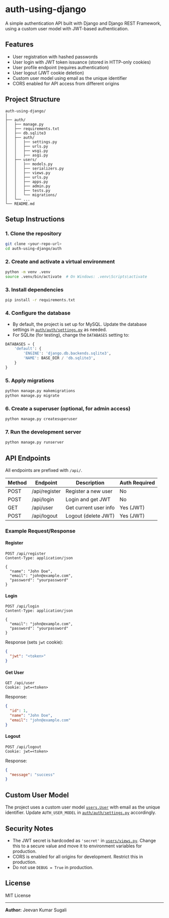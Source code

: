 # auth-using-django

A simple authentication API built with Django and Django REST Framework, using a custom user model with JWT-based authentication.

## Features

- User registration with hashed passwords
- User login with JWT token issuance (stored in HTTP-only cookies)
- User profile endpoint (requires authentication)
- User logout (JWT cookie deletion)
- Custom user model using email as the unique identifier
- CORS enabled for API access from different origins

## Project Structure

```
auth-using-django/
│
├── auth/
│   ├── manage.py
│   ├── requirements.txt
│   ├── db.sqlite3
│   ├── auth/
│   │   ├── settings.py
│   │   ├── urls.py
│   │   ├── wsgi.py
│   │   ├── asgi.py
│   ├── users/
│   │   ├── models.py
│   │   ├── serializers.py
│   │   ├── views.py
│   │   ├── urls.py
│   │   ├── apps.py
│   │   ├── admin.py
│   │   ├── tests.py
│   │   └── migrations/
│   └── ...
└── README.md
```

## Setup Instructions

### 1. Clone the repository

```sh
git clone <your-repo-url>
cd auth-using-django/auth
```

### 2. Create and activate a virtual environment

```sh
python -m venv .venv
source .venv/bin/activate  # On Windows: .venv\Scripts\activate
```

### 3. Install dependencies

```sh
pip install -r requirements.txt
```

### 4. Configure the database

- By default, the project is set up for MySQL. Update the database settings in [`auth/auth/settings.py`](auth/auth/settings.py) as needed.
- For SQLite (for testing), change the `DATABASES` setting to:

```python
DATABASES = {
    'default': {
        'ENGINE': 'django.db.backends.sqlite3',
        'NAME': BASE_DIR / 'db.sqlite3',
    }
}
```

### 5. Apply migrations

```sh
python manage.py makemigrations
python manage.py migrate
```

### 6. Create a superuser (optional, for admin access)

```sh
python manage.py createsuperuser
```

### 7. Run the development server

```sh
python manage.py runserver
```

## API Endpoints

All endpoints are prefixed with `/api/`.

| Method | Endpoint      | Description            | Auth Required |
|--------|--------------|------------------------|--------------|
| POST   | /api/register | Register a new user    | No           |
| POST   | /api/login    | Login and get JWT      | No           |
| GET    | /api/user     | Get current user info  | Yes (JWT)    |
| POST   | /api/logout   | Logout (delete JWT)    | Yes (JWT)    |

### Example Request/Response

#### Register

```http
POST /api/register
Content-Type: application/json

{
  "name": "John Doe",
  "email": "john@example.com",
  "password": "yourpassword"
}
```

#### Login

```http
POST /api/login
Content-Type: application/json

{
  "email": "john@example.com",
  "password": "yourpassword"
}
```

Response (sets `jwt` cookie):

```json
{
  "jwt": "<token>"
}
```

#### Get User

```http
GET /api/user
Cookie: jwt=<token>
```

Response:

```json
{
  "id": 1,
  "name": "John Doe",
  "email": "john@example.com"
}
```

#### Logout

```http
POST /api/logout
Cookie: jwt=<token>
```

Response:

```json
{
  "message": "success"
}
```

## Custom User Model

The project uses a custom user model [`users.User`](auth/users/models.py) with email as the unique identifier. Update `AUTH_USER_MODEL` in [`auth/auth/settings.py`](auth/auth/settings.py) accordingly.

## Security Notes

- The JWT secret is hardcoded as `'secret'` in [`users/views.py`](auth/users/views.py). Change this to a secure value and move it to environment variables for production.
- CORS is enabled for all origins for development. Restrict this in production.
- Do not use `DEBUG = True` in production.

## License

MIT License

---

**Author:** Jeevan Kumar Sugali